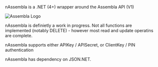 nAssembla is a .NET (4+) wrapper around the Assembla API (V1)

![Assembla Logo](http://api-doc.assembla.com/assets/images/logo.png)

nAssembla is definietly a work in progress. Not all functions are implemented (notably DELETE) - 
however most read and update operatins are complete.

nAssembla supports either APIKey / APISecret, or ClientKey / PIN authentication

nAssembla has dependency on JSON.NET.

